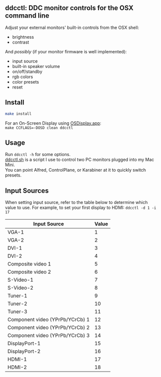 ddcctl: DDC monitor controls for the OSX command line
----
Adjust your external monitors' built-in controls from the OSX shell:  
* brightness  
* contrast  

And *possibly* (if your monitor firmware is well implemented):  
* input source
* built-in speaker volume  
* on/off/standby
* rgb colors
* color presets
* reset

Install
----
```bash
make install
```

For an On-Screen Display using [OSDisplay.app](https://github.com/zulu-entertainment/OSDisplay):  
`make CCFLAGS=-DOSD clean ddcctl`

Usage
----
Run `ddcctl -h` for some options.  
[ddcctl.sh](/ddcctl.sh) is a script I use to control two PC monitors plugged into my Mac Mini.  
You can point Alfred, ControlPlane, or Karabiner at it to quickly switch presets.  

Input Sources
----
When setting input source, refer to the table below to determine which value to use. For example, to set your first display to HDMI: `ddcctl -d 1 -i 17`

| Input Source | Value        |
| ------------- |-------------|
| VGA-1 | 1 |
| VGA-2 | 2 |
| DVI-1 | 3 |
| DVI-2 | 4 |
| Composite video 1 | 5 |
| Composite video 2 | 6 |
| S-Video-1 | 7 |
| S-Video-2 | 8 |
| Tuner-1 | 9 |
| Tuner-2 | 10 |
| Tuner-3 | 11 |
| Component video (YPrPb/YCrCb) 1 | 12 |
| Component video (YPrPb/YCrCb) 2 | 13 |
| Component video (YPrPb/YCrCb) 3 | 14 |
| DisplayPort-1 | 15 |
| DisplayPort-2 | 16 |
| HDMI-1 | 17 |
| HDMI-2 | 18 |
